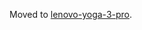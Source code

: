 Moved to [lenovo-yoga-3-pro](https://github.com/micressor/lenovo-yoga-3-pro/blob/master/misc/lenovo-yoga-3-pro-modifications.md).
